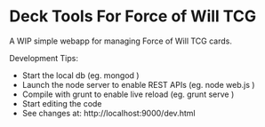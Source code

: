 Deck Tools For Force of Will TCG
===========

A WIP simple webapp for managing Force of Will TCG cards.

Development Tips:
  - Start the local db (eg. mongod )
  - Launch the node server to enable REST APIs (eg. node web.js )
  - Compile with grunt to enable live reload (eg. grunt serve )
  - Start editing the code
  - See changes at: http://localhost:9000/dev.html
